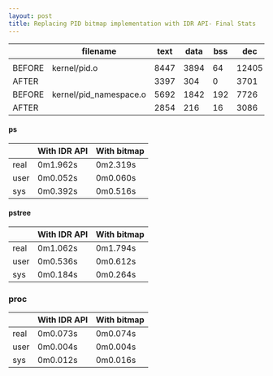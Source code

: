 ```yaml
---
layout: post
title: Replacing PID bitmap implementation with IDR API- Final Stats
---
```


|        |        filename        | text | data | bss |  dec  |   hex    |
|--------|------------------------|------|------|-----|-------|----------|
|        |                        |      |      |     |       |          |
| BEFORE | kernel/pid.o           | 8447 | 3894 |  64 | 12405 | 3075     |
| AFTER  |                        | 3397 | 304  |   0 | 3701  |  e75     |
| BEFORE | kernel/pid_namespace.o | 5692 | 1842 | 192 |  7726 | 1e2e     |
| AFTER  |                        | 2854 | 216  | 16  |  3086 | c0e      |

#### ps

|      | With IDR API  |  With bitmap |
|------|---------------|--------------|
|real  |  0m1.962s     |   0m2.319s |
|user  |  0m0.052s     |   0m0.060s |
|sys   |  0m0.392s     |   0m0.516s |

#### pstree

|       | With IDR API  |  With bitmap |
|-------|---------------|--------------|
|real   | 0m1.062s      |  0m1.794s |
|user   | 0m0.536s      |  0m0.612s |
|sys    | 0m0.184s      |  0m0.264s |

### proc

|       | With IDR API   | With bitmap |
|-------|----------------|-------------|
|real   | 0m0.073s       | 0m0.074s |
|user   | 0m0.004s       | 0m0.004s |
|sys    | 0m0.012s       | 0m0.016s |
